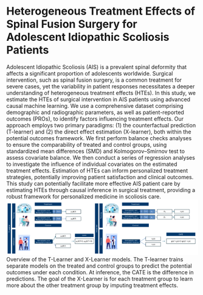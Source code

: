 # Heterogeneous Treatment Effects of Spinal Fusion Surgery for Adolescent Idiopathic Scoliosis Patients

Adolescent Idiopathic Scoliosis (AIS) is a prevalent spinal deformity that affects a significant proportion of adolescents worldwide. Surgical intervention, such as spinal fusion surgery, is a common treatment for severe cases, yet the variability in patient responses necessitates a deeper understanding of heterogeneous treatment effects (HTEs). In this study, we estimate the HTEs of surgical intervention in AIS patients using advanced causal machine learning. We use a comprehensive dataset comprising demographic and radiographic parameters, as well as patient-reported outcomes (PROs), to identify factors influencing treatment effects. Our approach employs two primary paradigms: (1) the counterfactual prediction (T-learner) and (2) the direct effect estimation (X-learner), both within the potential outcomes framework. We first perform balance checks analyses to ensure the comparability of treated and control groups, using standardized mean differences (SMD) and Kolmogorov–Smirnov test to assess covariate balance. We then conduct a series of regression analyses to investigate the influence of individual covariates on the estimated treatment effects. Estimation of HTEs can inform personalized treatment strategies, potentially improving patient satisfaction and clinical outcomes. This study can potentially facilitate more effective AIS patient care by estimating HTEs through causal inference in surgical treatment, providing a robust framework for personalized medicine in scoliosis care.
![Alt text](/HTE.png)
Overview of the T-Learner and X-Learner models. The T-learner trains separate models on the treated and control groups to predict the potential outcomes under each condition. At inference, the CATE is the difference in predictions. The goal of the X-Learner is for each treatment group to learn more about the other treatment group by imputing treatment effects.
